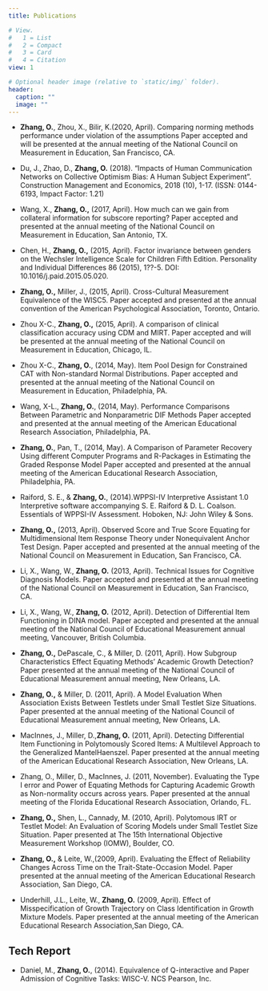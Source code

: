 ```yaml
---
title: Publications

# View.
#   1 = List
#   2 = Compact
#   3 = Card
#   4 = Citation
view: 1

# Optional header image (relative to `static/img/` folder).
header:
  caption: ""
  image: ""
---
```


* **Zhang, O.**, Zhou, X., Bilir, K.(2020, April). Comparing norming methods performance under violation of the assumptions Paper accepted and will be presented at the annual meeting of the National Council on Measurement in Education, San Francisco, CA.

* Du, J., Zhao, D., **Zhang, O.** (2018). “Impacts of Human Communication Networks on Collective Optimism Bias: A Human Subject Experiment”. Construction Management and Economics, 2018 (10), 1-17. (ISSN: 0144-6193, Impact Factor: 1.21) 

* Wang, X., **Zhang, O.,** (2017, April). How much can we gain from collateral information for subscore reporting? Paper accepted and presented at the annual meeting of the National Council on Measurement in Education, San Antonio, TX.

* Chen, H., **Zhang, O.,** (2015, April). Factor invariance between genders on the Wechsler Intelligence Scale for Children Fifth Edition. Personality and Individual Differences 86 (2015), 1??-5. DOI: 10.1016/j.paid.2015.05.020.

* **Zhang, O.,** Miller, J., (2015, April). Cross-Cultural Measurement Equivalence of the WISC5. Paper accepted and presented at the annual convention of the American Psychological Association, Toronto, Ontario.

* Zhou X-C., **Zhang, O.,** (2015, April). A comparison of clinical classification accuracy using CDM and MIRT. Paper accepted and will be presented at the annual meeting of the National Council on Measurement in Education, Chicago, IL.

* Zhou X-C., **Zhang, O.**, (2014, May). Item Pool Design for Constrained CAT with Non-standard Normal Distributions. Paper accepted and presented at the annual meeting of the National Council on Measurement in Education, Philadelphia, PA.

* Wang, X-L., **Zhang, O.**, (2014, May). Performance Comparisons Between Parametric and Nonparametric DIF Methods Paper accepted and presented at the annual meeting of the American Educational Research Association, Philadelphia, PA.

* **Zhang, O.**, Pan, T., (2014, May). A Comparison of Parameter Recovery Using different Computer Programs and R-Packages in Estimating the Graded Response Model Paper accepted and presented at the annual meeting of the American Educational Research Association, Philadelphia, PA.

* Raiford, S. E., & **Zhang, O.**, (2014).WPPSI-IV Interpretive Assistant 1.0 Interpretive software accompanying S. E. Raiford & D. L. Coalson. Essentials of WPPSI-IV Assessment. Hoboken, NJ: John Wiley & Sons.

* **Zhang, O.,** (2013, April). Observed Score and True Score Equating for Multidimensional Item Response Theory under Nonequivalent Anchor Test Design. Paper accepted and presented at the annual meeting of the National Council on Measurement in Education, San Francisco, CA.

* Li, X., Wang, W., **Zhang, O.** (2013, April). Technical Issues for Cognitive Diagnosis Models. Paper accepted and presented at the annual meeting of the National Council on Measurement in Education, San Francisco, CA.

* Li, X., Wang, W., **Zhang, O.** (2012, April). Detection of Differential Item Functioning in DINA model. Paper accepted and presented at the annual meeting of the National Council of Educational Measurement annual meeting, Vancouver, British Columbia.

* **Zhang, O.,** DePascale, C., & Miller, D. (2011, April). How Subgroup Characteristics Effect Equating Methods’ Academic Growth Detection? Paper presented at the annual meeting of the National Council of Educational Measurement annual meeting, New Orleans, LA.

* **Zhang, O.,** & Miller, D. (2011, April). A Model Evaluation When Association Exists Between Testlets under Small Testlet Size Situations. Paper presented at the annual meeting of the National Council of Educational Measurement annual meeting, New Orleans, LA.

* MacInnes, J., Miller, D.,**Zhang, O.** (2011, April). Detecting Differential Item Functioning in Polytomously Scored Items: A Multilevel Approach to the Generalized MantelHaenszel. Paper presented at the annual meeting of the American Educational Research Association, New Orleans, LA.

* Zhang, O., Miller, D., MacInnes, J. (2011, November). Evaluating the Type I error and Power of Equating Methods for Capturing Academic Growth as Non-normality occurs across years. Paper presented at the annual meeting of the Florida Educational Research Association, Orlando, FL.

* **Zhang, O.,** Shen, L., Cannady, M. (2010, April). Polytomous IRT or Testlet Model: An Evaluation of Scoring Models under Small Testlet Size Situation. Paper presented at The 15th International Objective Measurement Workshop (IOMW), Boulder, CO.

* **Zhang, O.,** & Leite, W.,(2009, April). Evaluating the Effect of Reliability Changes Across Time on the Trait-State-Occasion Model. Paper presented at the annual meeting of the American Educational Research Association, San Diego, CA.

* Underhill, J.L., Leite, W., **Zhang, O.** (2009, April). Effect of Misspecification of Growth Trajectory on Class Identification in Growth Mixture Models. Paper presented at the annual meeting of the American Educational Research Association,San Diego, CA.

## Tech Report

* Daniel, M., **Zhang, O.**, (2014). Equivalence of Q-interactive and Paper Admission of Cognitive Tasks: WISC-V. NCS Pearson, Inc.